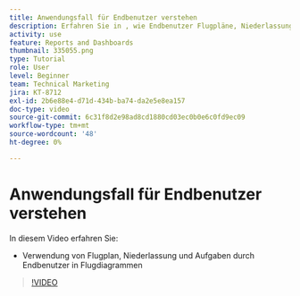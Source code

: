 ```yaml
---
title: Anwendungsfall für Endbenutzer verstehen
description: Erfahren Sie in , wie Endbenutzer Flugpläne, Niederlassungen und Aufgaben in Flugdiagrammen verwenden können. [!UICONTROL Verbesserte Analytics].
activity: use
feature: Reports and Dashboards
thumbnail: 335055.png
type: Tutorial
role: User
level: Beginner
team: Technical Marketing
jira: KT-8712
exl-id: 2b6e88e4-d71d-434b-ba74-da2e5e8ea157
doc-type: video
source-git-commit: 6c31f8d2e98ad8cd1880cd03ec0b0e6c0fd9ec09
workflow-type: tm+mt
source-wordcount: '48'
ht-degree: 0%

---
```


# Anwendungsfall für Endbenutzer verstehen

In diesem Video erfahren Sie:

* Verwendung von Flugplan, Niederlassung und Aufgaben durch Endbenutzer in Flugdiagrammen

>[!VIDEO](https://video.tv.adobe.com/v/335055/?quality=12&learn=on)
